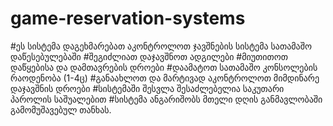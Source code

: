# game-reservation-systems
#ეს სისტემა დაგეხმარებათ აკონტროლოთ ჯავშნების სისტემა სათამაშო დაწესებულებაში
#შეგიძლიათ დაჯავშნოთ ადგილები
#მიუთითოთ დაწყებისა და დამთავრების დროები
#დაამატოთ სათამაშო კონსოლების რაოდენობა (1-4ც)
#განაახლოთ და მარტივად აკონტროლოთ მიმდინარე დაჯავშნის დროები
#სისტემაში შესვლა შესაძლებელია საკუთარი პაროლის საშუალებით
#სისტემა ანგარიშობს მთელი დღის განმავლობაში გამომუშავებულ თანხას.
